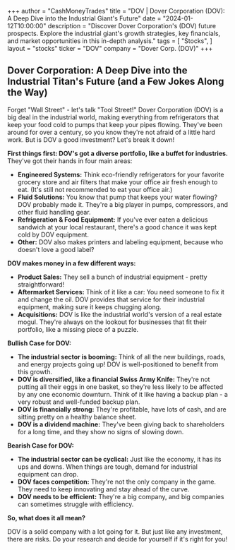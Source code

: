 +++
author = "CashMoneyTrades"
title = "DOV |  Dover Corporation (DOV): A Deep Dive into the Industrial Giant's Future"
date = "2024-01-12T10:00:00"
description = "Discover Dover Corporation's (DOV) future prospects. Explore the industrial giant's growth strategies, key financials, and market opportunities in this in-depth analysis."
tags = [
"Stocks",
]
layout = "stocks"
ticker = "DOV"
company = "Dover Corp. (DOV)"
+++
        


##  Dover Corporation: A Deep Dive into the Industrial Titan's Future (and a Few Jokes Along the Way)

Forget "Wall Street" - let's talk "Tool Street!"  Dover Corporation (DOV) is a big deal in the industrial world, making everything from refrigerators that keep your food cold to pumps that keep your pipes flowing. They've been around for over a century, so you know they're not afraid of a little hard work. But is DOV a good investment?  Let's break it down!

**First things first: DOV's got a diverse portfolio, like a buffet for industries.**  They've got their hands in four main areas:

* **Engineered Systems:**  Think eco-friendly refrigerators for your favorite grocery store and air filters that make your office air fresh enough to eat.  (It's still not recommended to eat your office air.)
* **Fluid Solutions:**  You know that pump that keeps your water flowing?  DOV probably made it. They're a big player in pumps, compressors, and other fluid handling gear. 
* **Refrigeration & Food Equipment:**  If you've ever eaten a delicious sandwich at your local restaurant, there's a good chance it was kept cold by DOV equipment.
* **Other:**  DOV also makes printers and labeling equipment, because who doesn't love a good label? 

**DOV makes money in a few different ways:**

* **Product Sales:**  They sell a bunch of industrial equipment - pretty straightforward! 
* **Aftermarket Services:**  Think of it like a car:  You need someone to fix it and change the oil. DOV provides that service for their industrial equipment, making sure it keeps chugging along.
* **Acquisitions:**  DOV is like the industrial world's version of a real estate mogul. They're always on the lookout for businesses that fit their portfolio, like a missing piece of a puzzle.

**Bullish Case for DOV:**

* **The industrial sector is booming:** Think of all the new buildings, roads, and energy projects going up! DOV is well-positioned to benefit from this growth.
* **DOV is diversified, like a financial Swiss Army Knife:** They're not putting all their eggs in one basket, so they're less likely to be affected by any one economic downturn.  Think of it like having a backup plan - a very robust and well-funded backup plan.
* **DOV is financially strong:** They're profitable, have lots of cash, and are sitting pretty on a healthy balance sheet. 
* **DOV is a dividend machine:** They've been giving back to shareholders for a long time, and they show no signs of slowing down.

**Bearish Case for DOV:**

* **The industrial sector can be cyclical:**  Just like the economy, it has its ups and downs. When things are tough, demand for industrial equipment can drop.
* **DOV faces competition:**  They're not the only company in the game.  They need to keep innovating and stay ahead of the curve.
* **DOV needs to be efficient:**  They're a big company, and big companies can sometimes struggle with efficiency.

**So, what does it all mean?**

DOV is a solid company with a lot going for it.  But just like any investment, there are risks.  Do your research and decide for yourself if it's right for you!

        